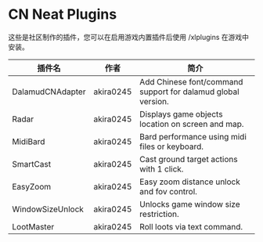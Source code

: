 # CN Neat Plugins

这些是社区制作的插件，您可以在启用游戏内置插件后使用 /xlplugins 在游戏中安装。


| 插件名 | 作者 | 简介 |
|---------------|---------------|-----------------|
| DalamudCNAdapter | akira0245 | Add Chinese font/command support for dalamud global version. |
| Radar | akira0245 | Displays game objects location on screen and map. |
| MidiBard | akira0245 | Bard performance using midi files or keyboard. |
| SmartCast | akira0245 | Cast ground target actions with 1 click. |
| EasyZoom | akira0245 | Easy zoom distance unlock and fov control. |
| WindowSizeUnlock | akira0245 | Unlocks game window size restriction. |
| LootMaster | akira0245 | Roll loots via text command. |